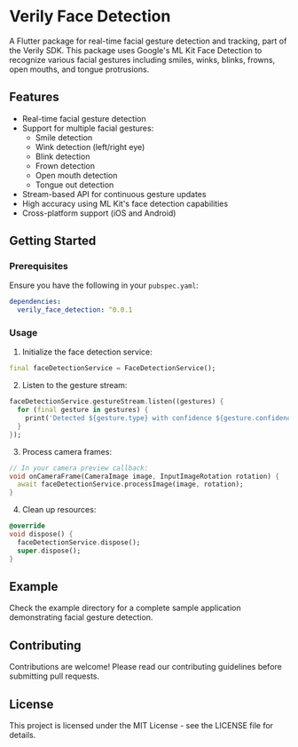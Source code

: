 <!--
This README describes the package. If you publish this package to pub.dev,
this README's contents appear on the landing page for your package.

For information about how to write a good package README, see the guide for
[writing package pages](https://dart.dev/tools/pub/writing-package-pages).

For general information about developing packages, see the Dart guide for
[creating packages](https://dart.dev/guides/libraries/create-packages)
and the Flutter guide for
[developing packages and plugins](https://flutter.dev/to/develop-packages).
-->

# Verily Face Detection

A Flutter package for real-time facial gesture detection and tracking, part of the Verily SDK. This package uses Google's ML Kit Face Detection to recognize various facial gestures including smiles, winks, blinks, frowns, open mouths, and tongue protrusions.

## Features

- Real-time facial gesture detection
- Support for multiple facial gestures:
  - Smile detection
  - Wink detection (left/right eye)
  - Blink detection
  - Frown detection
  - Open mouth detection
  - Tongue out detection
- Stream-based API for continuous gesture updates
- High accuracy using ML Kit's face detection capabilities
- Cross-platform support (iOS and Android)

## Getting Started

### Prerequisites

Ensure you have the following in your `pubspec.yaml`:

```yaml
dependencies:
  verily_face_detection: ^0.0.1
```

### Usage

1. Initialize the face detection service:

```dart
final faceDetectionService = FaceDetectionService();
```

2. Listen to the gesture stream:

```dart
faceDetectionService.gestureStream.listen((gestures) {
  for (final gesture in gestures) {
    print('Detected ${gesture.type} with confidence ${gesture.confidence}');
  }
});
```

3. Process camera frames:

```dart
// In your camera preview callback:
void onCameraFrame(CameraImage image, InputImageRotation rotation) {
  await faceDetectionService.processImage(image, rotation);
}
```

4. Clean up resources:

```dart
@override
void dispose() {
  faceDetectionService.dispose();
  super.dispose();
}
```

## Example

Check the example directory for a complete sample application demonstrating facial gesture detection.

## Contributing

Contributions are welcome! Please read our contributing guidelines before submitting pull requests.

## License

This project is licensed under the MIT License - see the LICENSE file for details.
